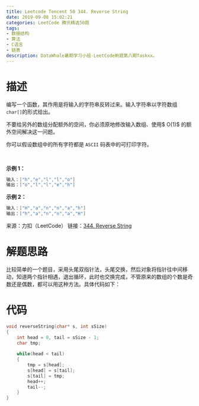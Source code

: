 ```yaml
---
title: Leetcode Tencent 50 344. Reverse String
date: 2019-09-08 15:02:21
categories: LeetCode 腾讯精选50题
tags:
- 数据结构
- 算法
- C语言
- 链表
description: DataWhale暑期学习小组-LeetCode刷题第八期Taskxx。
---
```


# 描述

编写一个函数，其作用是将输入的字符串反转过来。输入字符串以字符数组` char[] `的形式给出。

不要给另外的数组分配额外的空间，你必须原地修改输入数组、使用$ O(1)$ 的额外空间解决这一问题。

你可以假设数组中的所有字符都是 `ASCII` 码表中的可打印字符。

 

**示例 1：**

```c
输入：["h","e","l","l","o"]
输出：["o","l","l","e","h"]
```

**示例 2：**

```c
输入：["H","a","n","n","a","h"]
输出：["h","a","n","n","a","H"]
```

来源：力扣（LeetCode）
链接：[344. Reverse String](https://leetcode-cn.com/problems/reverse-string)

# 解题思路

比较简单的一个题目，采用头尾双指针法，头尾交换，然后对象将指针往中间移动，知道两个指针相遇，退出循环，此时也交换完成，不管原来的数组的个数是奇数还是偶数，都可以用这种方法。具体代码如下：

# 代码

```c
void reverseString(char* s, int sSize)
{
    int head = 0, tail = sSize - 1;
    char tmp;
    
    while(head < tail)
    {
        tmp = s[head];
        s[head] = s[tail];
        s[tail] = tmp;
        head++;
        tail--;
    } 
}

```